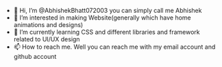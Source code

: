 - 👋 Hi, I’m @AbhishekBhatt072003 you can simply call me Abhishek
- 👀 I’m interested in making Website(generally which have home animations and designs)
- 🌱 I’m currently learning CSS and different libraries and framework related to UI/UX design
- 📫 How to reach me. Well you can reach me with my email account and github account

<!---
AbhishekBhatt072003/AbhishekBhatt072003 is a ✨ special ✨ repository because its `README.md` (this file) appears on your GitHub profile.
You can click the Preview link to take a look at your changes.
--->
